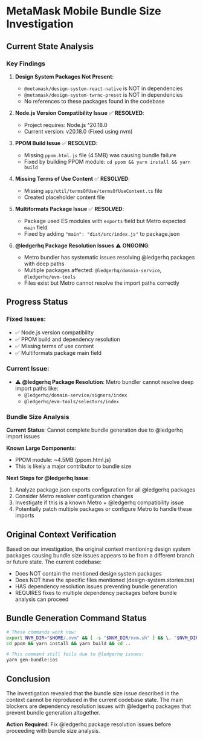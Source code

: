 # MetaMask Mobile Bundle Size Investigation

## Current State Analysis

### Key Findings

1. **Design System Packages Not Present**: 
   - `@metamask/design-system-react-native` is NOT in dependencies
   - `@metamask/design-system-twrnc-preset` is NOT in dependencies
   - No references to these packages found in the codebase

2. **Node.js Version Compatibility Issue** ✅ **RESOLVED**:
   - Project requires: Node.js ^20.18.0
   - Current version: v20.18.0 (Fixed using nvm)

3. **PPOM Build Issue** ✅ **RESOLVED**:
   - Missing `ppom.html.js` file (4.5MB) was causing bundle failure
   - Fixed by building PPOM module: `cd ppom && yarn install && yarn build`

4. **Missing Terms of Use Content** ✅ **RESOLVED**:
   - Missing `app/util/termsOfUse/termsOfUseContent.ts` file
   - Created placeholder content file

5. **Multiformats Package Issue** ✅ **RESOLVED**:
   - Package used ES modules with `exports` field but Metro expected `main` field
   - Fixed by adding `"main": "dist/src/index.js"` to package.json

6. **@ledgerhq Package Resolution Issues** ⚠️ **ONGOING**:
   - Metro bundler has systematic issues resolving @ledgerhq packages with deep paths
   - Multiple packages affected: `@ledgerhq/domain-service`, `@ledgerhq/evm-tools`
   - Files exist but Metro cannot resolve the import paths correctly

## Progress Status

### Fixed Issues:
- ✅ Node.js version compatibility
- ✅ PPOM build and dependency resolution
- ✅ Missing terms of use content
- ✅ Multiformats package main field

### Current Issue:
- ⚠️ **@ledgerhq Package Resolution**: Metro bundler cannot resolve deep import paths like:
  - `@ledgerhq/domain-service/signers/index`
  - `@ledgerhq/evm-tools/selectors/index`
  
### Bundle Size Analysis

**Current Status**: Cannot complete bundle generation due to @ledgerhq import issues

**Known Large Components**:
- PPOM module: ~4.5MB (ppom.html.js)
- This is likely a major contributor to bundle size

**Next Steps for @ledgerhq Issue**:
1. Analyze package.json exports configuration for all @ledgerhq packages
2. Consider Metro resolver configuration changes
3. Investigate if this is a known Metro + @ledgerhq compatibility issue
4. Potentially patch multiple packages or configure Metro to handle these imports

## Original Context Verification

Based on our investigation, the original context mentioning design system packages causing bundle size issues appears to be from a different branch or future state. The current codebase:

- Does NOT contain the mentioned design system packages
- Does NOT have the specific files mentioned (design-system.stories.tsx)
- HAS dependency resolution issues preventing bundle generation
- REQUIRES fixes to multiple dependency packages before bundle analysis can proceed

## Bundle Generation Command Status

```bash
# These commands work now:
export NVM_DIR="$HOME/.nvm" && [ -s "$NVM_DIR/nvm.sh" ] && \. "$NVM_DIR/nvm.sh"
cd ppom && yarn install && yarn build && cd ..

# This command still fails due to @ledgerhq issues:
yarn gen-bundle:ios
```

## Conclusion

The investigation revealed that the bundle size issue described in the context cannot be reproduced in the current codebase state. The main blockers are dependency resolution issues with @ledgerhq packages that prevent bundle generation altogether.

**Action Required**: Fix @ledgerhq package resolution issues before proceeding with bundle size analysis.